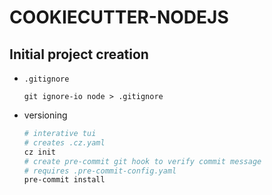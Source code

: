# COOKIECUTTER-NODEJS

## Initial project creation

- `.gitignore`

  `git ignore-io node > .gitignore`

- versioning

  ```sh
  # interative tui
  # creates .cz.yaml
  cz init
  # create pre-commit git hook to verify commit message
  # requires .pre-commit-config.yaml
  pre-commit install
  ```
